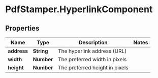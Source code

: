 # PdfStamper.HyperlinkComponent

## Properties
Name | Type | Description | Notes
------------ | ------------- | ------------- | -------------
**address** | **String** | The hyperlink address (URL) | 
**width** | **Number** | The preferred width in pixels | 
**height** | **Number** | The preferred height in pixels | 



